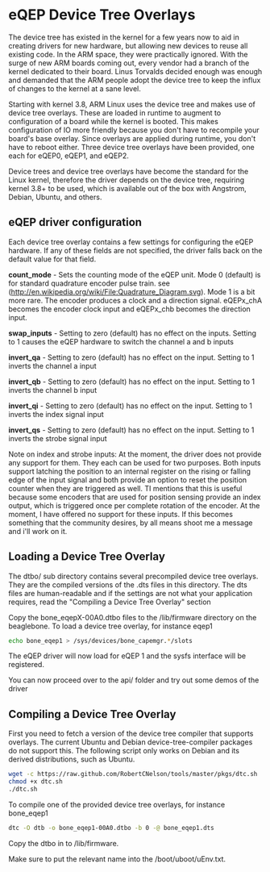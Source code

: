 eQEP Device Tree Overlays
=========================

The device tree has existed in the kernel for a few years now to aid in creating drivers for new hardware, but allowing new devices to reuse all existing code.  In the ARM space, they were practically ignored.  With the surge of new ARM boards coming out, every vendor had a branch of the kernel dedicated to their board.  Linus Torvalds decided enough was enough and demanded that the ARM people adopt the device tree to keep the influx of changes to the kernel at a sane level.

Starting with kernel 3.8, ARM Linux uses the device tree and makes use of device tree overlays.  These are loaded in runtime to augment to configuration of a board while the kernel is booted.  This makes configuration of IO more friendly because you don't have to recompile your board's base overlay. Since overlays are applied during runtime, you don't have to reboot either.  Three device tree overlays have been provided, one each for eQEP0, eQEP1, and eQEP2.

Device trees and device tree overlays have become the standard for the Linux kernel, therefore the driver depends on the device tree, requiring kernel 3.8+ to be used, which is available out of the box with Angstrom, Debian, Ubuntu, and others.


eQEP driver configuration
-------------------------
Each device tree overlay contains a few settings for configuring the eQEP hardware.  If any of these fields are not specified, the driver falls back on the default value for that field.

__count_mode__ - Sets the counting mode of the eQEP unit.  Mode 0 (default) is for standard quadrature encoder pulse train. see (http://en.wikipedia.org/wiki/File:Quadrature_Diagram.svg).  Mode 1 is a bit more rare.  The encoder produces a clock and a direction signal.  eQEPx_chA becomes the encoder clock input and eQEPx_chb becomes the direction input.  

__swap_inputs__ - Setting to zero (default) has no effect on the inputs.  Setting to 1 causes the eQEP hardware to switch the channel a and b inputs

__invert_qa__ - Setting to zero (default) has no effect on the input.  Setting to 1 inverts the channel a input

__invert_qb__ - Setting to zero (default) has no effect on the input.  Setting to 1 inverts the channel b input

__invert_qi__ - Setting to zero (default) has no effect on the input.  Setting to 1 inverts the index signal input

__invert_qs__ - Setting to zero (default) has no effect on the input.  Setting to 1 inverts the strobe signal input

Note on index and strobe inputs: At the moment, the driver does not provide any support for them.  They each can be used for two purposes.  Both inputs support latching the position to an internal register on the rising or falling edge of the input signal and both provide an option to reset the position counter when they are triggered as well.  TI mentions that this is useful because some encoders that are used for position sensing provide an index output, which is triggered once per complete rotation of the encoder.  At the moment, I have offered no support for these inputs.  If this becomes something that the community desires, by all means shoot me a message and i'll work on it.

Loading a Device Tree Overlay
-------------------------------------------

The dtbo/ sub directory contains several precompiled device tree overlays.  They are the compiled versions of the .dts files in this directory.  The dts files are human-readable and if the settings are not what your application requires, read the "Compiling a Device Tree Overlay" section

Copy the bone_eqepX-00A0.dtbo files to the /lib/firmware directory on the beaglebone.  To load a device tree overlay, for instance eqep1

```bash
echo bone_eqep1 > /sys/devices/bone_capemgr.*/slots
```

The eQEP driver will now load for eQEP 1 and the sysfs interface will be registered.

You can now proceed over to the api/ folder and try out some demos of the driver

Compiling a Device Tree Overlay
-------------------------------------------

First you need to fetch a version of the device tree compiler that supports overlays.  The current Ubuntu and Debian device-tree-compiler packages do not support this.  The following script only works on Debian and its derived distributions, such as Ubuntu.

```bash
wget -c https://raw.github.com/RobertCNelson/tools/master/pkgs/dtc.sh
chmod +x dtc.sh
./dtc.sh
```

To compile one of the provided device tree overlays, for instance bone_eqep1

```bash
dtc -O dtb -o bone_eqep1-00A0.dtbo -b 0 -@ bone_eqep1.dts
```


 
Copy the dtbo in to /lib/firmware.
 
Make sure to put the relevant name into the /boot/uboot/uEnv.txt.
